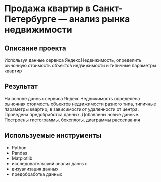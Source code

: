 # Продажа квартир в Санкт-Петербурге — анализ рынка недвижимости

## Описание проекта
Используя данные сервиса Яндекс.Недвижимость, определить рыночную стоимость объектов недвижимости и типичные параметры квартир

## Результат
На основе данных сервиса Яндекс.Недвижимость определена рыночная стоимость объектов недвижимости разного типа, типичные параметры квартир, в зависимости от удаленности от центра. Проведена предобработка данных. Добавлены новые данные.
Построены гистограммы, боксплоты, диаграммы рассеивания

## Используемые инструменты
* Python
* Pandas
* Matplotlib
* исследовательский анализ данных
* визуализация данных
* предобработка данных
